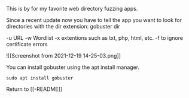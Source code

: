This is by for my favorite web directory fuzzing apps. 

Since a recent update now you have to tell the app you want to look for directories with the dir extension: gobuster dir

-u URL
-w Wordlist
-x extentions such as txt, php, html, etc.
-f to ignore certificate errors

![[Screenshot from 2021-12-19 14-25-03.png]]

You can install gobuster using the apt install manager. 

	sudo apt install gobuster
	
Return to [[-README]]
	


